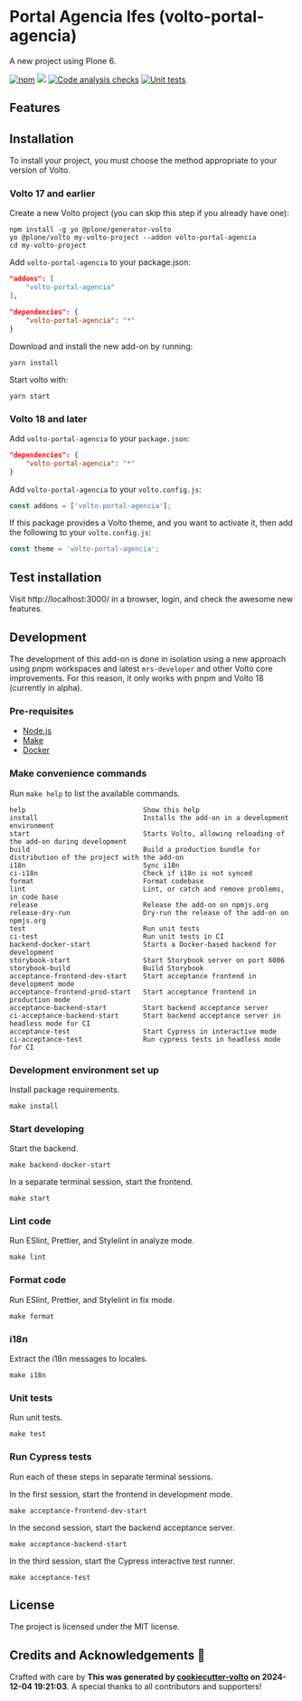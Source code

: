 # Portal Agencia Ifes (volto-portal-agencia)

A new project using Plone 6.

[![npm](https://img.shields.io/npm/v/volto-portal-agencia)](https://www.npmjs.com/package/volto-portal-agencia)
[![](https://img.shields.io/badge/-Storybook-ff4785?logo=Storybook&logoColor=white&style=flat-square)](https://ascomufac.github.io/volto-portal-agencia/)
[![Code analysis checks](https://github.com/ascomufac/volto-portal-agencia/actions/workflows/code.yml/badge.svg)](https://github.com/ascomufac/volto-portal-agencia/actions/workflows/code.yml)
[![Unit tests](https://github.com/ascomufac/volto-portal-agencia/actions/workflows/unit.yml/badge.svg)](https://github.com/ascomufac/volto-portal-agencia/actions/workflows/unit.yml)

## Features

<!-- List your awesome features here -->

## Installation

To install your project, you must choose the method appropriate to your version of Volto.


### Volto 17 and earlier

Create a new Volto project (you can skip this step if you already have one):

```
npm install -g yo @plone/generator-volto
yo @plone/volto my-volto-project --addon volto-portal-agencia
cd my-volto-project
```

Add `volto-portal-agencia` to your package.json:

```JSON
"addons": [
    "volto-portal-agencia"
],

"dependencies": {
    "volto-portal-agencia": "*"
}
```

Download and install the new add-on by running:

```
yarn install
```

Start volto with:

```
yarn start
```

### Volto 18 and later

Add `volto-portal-agencia` to your `package.json`:

```json
"dependencies": {
    "volto-portal-agencia": "*"
}
```

Add `volto-portal-agencia` to your `volto.config.js`:

```javascript
const addons = ['volto-portal-agencia'];
```

If this package provides a Volto theme, and you want to activate it, then add the following to your `volto.config.js`:

```javascript
const theme = 'volto-portal-agencia';
```

## Test installation

Visit http://localhost:3000/ in a browser, login, and check the awesome new features.


## Development

The development of this add-on is done in isolation using a new approach using pnpm workspaces and latest `mrs-developer` and other Volto core improvements.
For this reason, it only works with pnpm and Volto 18 (currently in alpha).


### Pre-requisites

-   [Node.js](https://6.docs.plone.org/install/create-project.html#node-js)
-   [Make](https://6.docs.plone.org/install/create-project.html#make)
-   [Docker](https://6.docs.plone.org/install/create-project.html#docker)


### Make convenience commands

Run `make help` to list the available commands.

```text
help                             Show this help
install                          Installs the add-on in a development environment
start                            Starts Volto, allowing reloading of the add-on during development
build                            Build a production bundle for distribution of the project with the add-on
i18n                             Sync i18n
ci-i18n                          Check if i18n is not synced
format                           Format codebase
lint                             Lint, or catch and remove problems, in code base
release                          Release the add-on on npmjs.org
release-dry-run                  Dry-run the release of the add-on on npmjs.org
test                             Run unit tests
ci-test                          Run unit tests in CI
backend-docker-start             Starts a Docker-based backend for development
storybook-start                  Start Storybook server on port 6006
storybook-build                  Build Storybook
acceptance-frontend-dev-start    Start acceptance frontend in development mode
acceptance-frontend-prod-start   Start acceptance frontend in production mode
acceptance-backend-start         Start backend acceptance server
ci-acceptance-backend-start      Start backend acceptance server in headless mode for CI
acceptance-test                  Start Cypress in interactive mode
ci-acceptance-test               Run cypress tests in headless mode for CI
```

### Development environment set up

Install package requirements.

```shell
make install
```

### Start developing

Start the backend.

```shell
make backend-docker-start
```

In a separate terminal session, start the frontend.

```shell
make start
```

### Lint code

Run ESlint, Prettier, and Stylelint in analyze mode.

```shell
make lint
```

### Format code

Run ESlint, Prettier, and Stylelint in fix mode.

```shell
make format
```

### i18n

Extract the i18n messages to locales.

```shell
make i18n
```

### Unit tests

Run unit tests.

```shell
make test
```

### Run Cypress tests

Run each of these steps in separate terminal sessions.

In the first session, start the frontend in development mode.

```shell
make acceptance-frontend-dev-start
```

In the second session, start the backend acceptance server.

```shell
make acceptance-backend-start
```

In the third session, start the Cypress interactive test runner.

```shell
make acceptance-test
```

## License

The project is licensed under the MIT license.

## Credits and Acknowledgements 🙏

Crafted with care by **This was generated by [cookiecutter-volto](https://github.com/plone/cookiecutter-volto/frontend_addon) on 2024-12-04 19:21:03**. A special thanks to all contributors and supporters!
